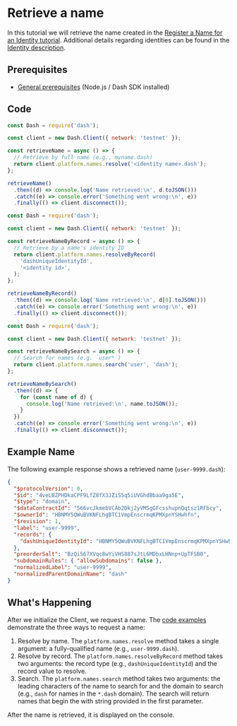 # Retrieve a name

In this tutorial we will retrieve the name created in the [Register a Name for an Identity tutorial](../../tutorials/identities-and-names/register-a-name-for-an-identity.md). Additional details regarding identities can be found in the [Identity description](../../explanations/identity.md).

## Prerequisites
- [General prerequisites](../../tutorials/introduction.md#prerequisites) (Node.js / Dash SDK installed)

## Code

```javascript JavaScript - Resolve by Name
const Dash = require('dash');

const client = new Dash.Client({ network: 'testnet' });

const retrieveName = async () => {
  // Retrieve by full name (e.g., myname.dash)
  return client.platform.names.resolve('<identity name>.dash');
};

retrieveName()
  .then((d) => console.log('Name retrieved:\n', d.toJSON()))
  .catch((e) => console.error('Something went wrong:\n', e))
  .finally(() => client.disconnect());
```
```javascript JavaScript - Revolve by Record
const Dash = require('dash');

const client = new Dash.Client({ network: 'testnet' });

const retrieveNameByRecord = async () => {
  // Retrieve by a name's identity ID
  return client.platform.names.resolveByRecord(
    'dashUniqueIdentityId',
    '<identity id>',
  );
};

retrieveNameByRecord()
  .then((d) => console.log('Name retrieved:\n', d[0].toJSON()))
  .catch((e) => console.error('Something went wrong:\n', e))
  .finally(() => client.disconnect());
```
```javascript JavaScript - Search for Name
const Dash = require('dash');

const client = new Dash.Client({ network: 'testnet' });

const retrieveNameBySearch = async () => {
  // Search for names (e.g. `user*`)
  return client.platform.names.search('user', 'dash');
};

retrieveNameBySearch()
  .then((d) => {
    for (const name of d) {
      console.log('Name retrieved:\n', name.toJSON());
    }
  })
  .catch((e) => console.error('Something went wrong:\n', e))
  .finally(() => client.disconnect());
```

## Example Name

The following example response shows a retrieved name (`user-9999.dash`):

```json
{
  "$protocolVersion": 0,
  "$id": "4veLBZPHDkaCPF9LfZ8fX3JZiS5q5iUVGhdBbaa9ga5E",
  "$type": "domain",
  "$dataContractId": "566vcJkmebVCAb2Dkj2yVMSgGFcsshupnQqtsz1RFbcy",
  "$ownerId": "HBNMY5QWuBVKNFLhgBTC1VmpEnscrmqKPMXpnYSHwhfn",
  "$revision": 1,
  "label": "user-9999",
  "records": {
    "dashUniqueIdentityId": "HBNMY5QWuBVKNFLhgBTC1VmpEnscrmqKPMXpnYSHwhfn"
  },
  "preorderSalt": "BzQi567XVqc8wYiVHS887sJtL6MDbxLHNnp+UpTFSB0",
  "subdomainRules": { "allowSubdomains": false },
  "normalizedLabel": "user-9999",
  "normalizedParentDomainName": "dash"
}
``` 

## What's Happening

After we initialize the Client, we request a name. The [code examples](#code) demonstrate the three ways to request a name:

1. Resolve by name. The `platform.names.resolve` method takes a single argument: a fully-qualified name (e.g., `user-9999.dash`). 
2. Resolve by record. The `platform.names.resolveByRecord` method takes two arguments: the record type (e.g., `dashUniqueIdentityId`) and the record value to resolve. 
3. Search. The `platform.names.search` method takes two arguments: the leading characters of the name to search for and the domain to search (e.g., `dash` for names in the `*.dash` domain). The search will return names that begin the with string provided in the first parameter.

After the name is retrieved, it is displayed on the console.